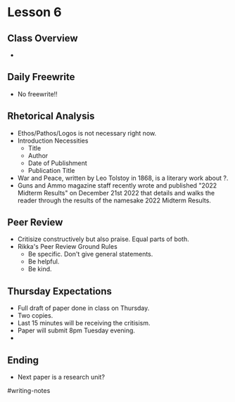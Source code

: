 # Lesson 6

## Class Overview
- 

## Daily Freewrite 
- No freewrite!!

## Rhetorical Analysis
- Ethos/Pathos/Logos is not necessary right now.
- Introduction Necessities
  - Title
  - Author
  - Date of Publishment
  - Publication Title
- War and Peace, written by Leo Tolstoy in 1868, is a literary work about ?. 
- Guns and Ammo magazine staff recently wrote and published "2022 Midterm Results" on December 21st 2022 that details and walks the reader through the results of the namesake 2022 Midterm Results.

## Peer Review
- Critisize constructively but also praise. Equal parts of both.
- Rikka's Peer Review Ground Rules
  - Be specific. Don't give general statements.
  - Be helpful.
  - Be kind.

## Thursday Expectations
  - Full draft of paper done in class on Thursday.
  - Two copies.
  - Last 15 minutes will be receiving the critisism.
  - Paper will submit 8pm Tuesday evening.
- 

## Ending
- Next paper is a research unit?

#writing-notes
